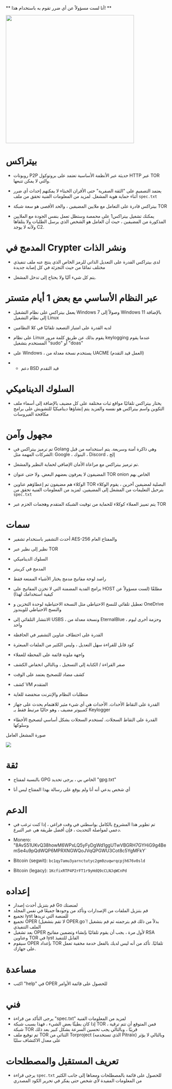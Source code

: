 ** أنا لست مسؤولاً عن أي ضرر تقوم به باستخدام هذا! **

<img src="https://i.ibb.co/nM06FQM/pitraix.png" width=400 height=400></img>
# بيتراكس
- روبوتات P2P حديثة عبر الأنظمة الأساسية تعتمد على بروتوكول HTTP عبر TOR والتي لا يمكن تتبعها.

- يعتمد التصميم على "الثقة الصفرية" حتى الأقران الخبثاء لا يمكنهم إحداث أي ضرر أثناء حماية هوية المشغل. لمزيد من المعلومات الفنية تحقق من ملف `spec.txt`

- بيتراكس قادرة على التعامل مع ملايين المضيفين ، والحد الأقصى هو سعة شبكة TOR

- يمكنك تشغيل بيتراكس1 على محمصة وستظل تعمل بنفس الجودة مع الملايين المذكورة من المضيفين ، حيث أن العامل هو الشخص الذي يرسل الطلبات ولا يتلقاها ولأنه لا يوجد C2.


# المدمج في Crypter ونشر الذات
- لدى بيتراكس القدرة على التعديل الذاتي للرمز الخاص الذي ينتج عنه ملف تنفيذي مختلف تمامًا من حيث التجزئة في كل إصابة جديدة

- يتم كل شيء آليًا ولا يحتاج إلى تدخل المشغل.

# عبر النظام الأساسي مع بعض 1 أيام متستر
- يعمل بيتراكس على نظام التشغيل Windows 7 وصولاً إلى Windows 11 بالإضافة إلى نظام التشغيل Linux

- لديه القدرة على امتياز التصعيد تلقائيًا في كلا النظامين

- على نظام Linux يقوم بذلك عن طريق كلمة مرور keylogging عندما يقوم المستخدم بتشغيل "sudo" أو "doas"

- على Windows ، يستخدم نسخة معدلة من UACME (العمل قيد التقدم)

- * دعم BSD قيد التقدم

# السلوك الديناميكي
- يختار بيتراكس تلقائيًا مواقع ثبات مختلفة على كل مضيف بالإضافة إلى أسماء ملف التكوين واسم بيتراكس هو نفسه والمزيد يتم إنشاؤها ديناميكيًا للتشويش على برامج مكافحة الفيروسات

# مجهول وآمن
- تم ترميز بيتراكس في Golang وهي ذاكرة آمنة وسريعة. يتم استخدامه من قبل الشركات المهمة مثل: Google ، البنوك ، Discord ، إلخ

- تم ترميز بيتراكس مع مراعاة الأمان الإضافي لحماية النظير والمشغل.

- المضيفون لا يعرفون بعضهم البعض. ولا حتى عنوان TOR onion الخاص بهم

- الوكلاء هم مضيفون تم إعطاؤهم عناوين TOR البصلية لمضيفين آخرين ، يقوم الوكلاء بترحيل التعليمات من المشغل إلى المضيفين. لمزيد من المعلومات الفنية تحقق من `spec.txt`

- يتم تمييز العملاء كوكلاء للحماية من توقيت الشبكة المتقدم وهجمات الحزم عبر TOR

# سمات
- أحدث التشفير باستخدام تشفير AES-256 والمفتاح العام

- نظير إلى نظير عبر TOR

- السلوك الديناميكي

- المدمج في كريبتر

- راصد لوحة مفاتيح مدمج يختار الأشياء الممتعة فقط

- برامج الفدية المضمنة التي لا تخزن المفاتيح على HOST مطلقًا (لست مسؤولاً عن كيفية استخدامك لهذا)

- تعطيل تلقائي للنسخ الاحتياطي مثل النسخة الاحتياطية لوحدة التخزين و OneDrive والنسخ الاحتياطي للويندوز

- الانتشار التلقائي إلى USBS ، ونسخة معدلة من EternalBlue ، وحزمة أخرى ليوم واحد

- القدرة على اختطاف عناوين التشفير في الحافظة

- كود قابل للقراءة سهل التعديل ، وليس الكثير من الملفات المبعثرة

- واجهة ملونة قائمة على المحطة للعملاء

- صفر القراءة / الكتابة إلى التسجيل ، وبالتالي انخفاض الكشف

- كشف مضاد للتصحيح يعتمد على الوقت

- كشف VM المتقدم

- متطلبات النظام والإنترنت منخفضة للغاية

- القدرة على التقاط الأحداث. الأحداث هي أي شيء مثير للاهتمام يحدث على جهاز كمبيوتر مضيف ، وهو حاليًا مرتبط فقط بـ Keylogger

- القدرة على التقاط السجلات. تُستخدم السجلات بشكل أساسي لتصحيح الأخطاء وسلوكها

صورة المشغل العامل

<img src="https://i.ibb.co/RCBW7NG/image.png"></img>


# ثقة
- بالنسبة لمفتاح GPG الخاص بي ، يرجى تحديد "gpg.txt"

- أي شخص يدعي أنه أنا ولم يوقع على رسالة بهذا المفتاح ليس أنا


# الدعم
- تم تطوير هذا المشروع بالكامل بواسطتي في وقت فراغي ، إذا كنت ترغب في دعمي لمواصلة التحديث ، فإن أفضل طريقة هي عبر التبرع.

- Monero: "8AvS51UKvQ38howM6WPxLQ5yFyDgWd1ggUTwVBGRH7GYHiG9g4BemSe4u9pQdWQP6MPRXNGWQoJVqQPGWU3Cot8c5YgMFkY`

- Bitcoin (segwit): `bc1qy7amu3yarnctutyc2gm0zuqwrqcpjh676v0sld`

- Bitcoin (legacy): `1KcfixRTP4P2rFT1r9yHdQ9cCLNJqWCnPd`

# إعداده
- قم بتنزيل أحدث إصدار Go لمنصتك
- قم بتنزيل الملفات من الإصدارات وتأكد من وجودها جميعًا في نفس المجلد
- تجميع lyst للمنصة التي تريدها
- تجميع OPER (لا تقم بتشغيل OPER.go`! بدلاً من ذلك قم بترجمته ثم قم بتشغيل الملف التنفيذي
- بعد تشغيل OPER لأول مرة ، يجب أن يقوم تلقائيًا بإنشاء وتضمين مفاتيح RSA وعناوين TOR في lyst القابل للتنفيذ
- سيقوم OPER بإعداد TOR تلقائيًا. تأكد من أنه ليس لديك بالفعل خدمة مخفية تعمل على جهازك.

# مساعدة
- اكتب "help" في OPER للحصول على قائمة الأوامر


# فني
- يرجى التأكد من قراءة "spec.txt" لمزيد من المعلومات الفنية
- إذا كان بطيئًا بعض الشيء ، فهذا بسبب شبكة TOR ، فمن المتوقع أن تتم ترقية شبكة TOR قريبًا ، وبالتالي يجب تحسين السرعة بشكل كبير بعد ذلك
- تم توقيع ملف TOR الثنائي من Torproject (الذي تستخدمه Pitraix) وبالتالي لا يؤثر على معدل الاكتشاف سلبًا

# تعريف المستقبل والمصطلحات
- يرجى قراءة `spec.txt` للحصول على قائمة بالمصطلحات ومعناها إلى جانب الكثير من المعلومات المفيدة لأي شخص حتى يفكر في تحرير الكود المصدري
